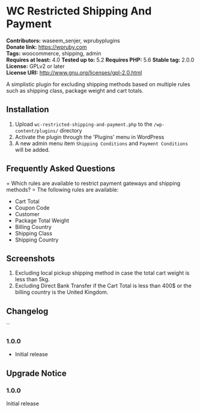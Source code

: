 # WC Restricted Shipping And Payment 
**Contributors:** waseem_senjer, wprubyplugins  
**Donate link:** https://wpruby.com  
**Tags:** woocommerce, shipping, admin  
**Requires at least:** 4.0
**Tested up to:** 5.2 
**Requires PHP:** 5.6
**Stable tag:** 2.0.0
**License:** GPLv2 or later  
**License URI:** http://www.gnu.org/licenses/gpl-2.0.html  

A simplistic plugin for excluding shipping methods based on multiple rules such as shipping class, package weight and cart totals.

## Installation 

1. Upload `wc-restricted-shipping-and-payment.php` to the `/wp-content/plugins/` directory
2. Activate the plugin through the 'Plugins' menu in WordPress
3. A new admin menu item `Shipping Conditions` and `Payment Conditions` will be added.


## Frequently Asked Questions
= Which rules are available to restrict payment gateways and shipping methods? =
The following rules are available:
*   Cart Total
*   Coupon Code
*   Customer
*   Package Total Weight
*   Billing Country
*   Shipping Class
*   Shipping Country


## Screenshots 
1. Excluding local pickup shipping method in case the total cart weight is less than 5kg.
2. Excluding Direct Bank Transfer if the Cart Total is less than 400$ or the billing country is the United Kingdom.



## Changelog 
``
### 1.0.0 
* Initial release


## Upgrade Notice 


### 1.0.0 
Initial release

